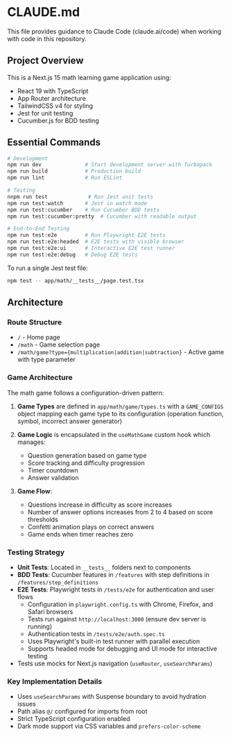# CLAUDE.md

This file provides guidance to Claude Code (claude.ai/code) when working with code in this repository.

## Project Overview

This is a Next.js 15 math learning game application using:
- React 19 with TypeScript
- App Router architecture
- TailwindCSS v4 for styling
- Jest for unit testing
- Cucumber.js for BDD testing

## Essential Commands

```bash
# Development
npm run dev              # Start development server with Turbopack
npm run build            # Production build
npm run lint             # Run ESLint

# Testing
nnpm run test             # Run Jest unit tests
npm run test:watch       # Jest in watch mode
npm run test:cucumber    # Run Cucumber BDD tests
npm run test:cucumber:pretty  # Cucumber with readable output

# End-to-End Testing
npm run test:e2e         # Run Playwright E2E tests
npm run test:e2e:headed  # E2E tests with visible browser
npm run test:e2e:ui      # Interactive E2E test runner
npm run test:e2e:debug   # Debug E2E tests
```

To run a single Jest test file:
```bash
npm test -- app/math/__tests__/page.test.tsx
```

## Architecture

### Route Structure
- `/` - Home page
- `/math` - Game selection page  
- `/math/game?type={multiplication|addition|subtraction}` - Active game with type parameter

### Game Architecture
The math game follows a configuration-driven pattern:

1. **Game Types** are defined in `app/math/game/types.ts` with a `GAME_CONFIGS` object mapping each game type to its configuration (operation function, symbol, incorrect answer generator)

2. **Game Logic** is encapsulated in the `useMathGame` custom hook which manages:
   - Question generation based on game type
   - Score tracking and difficulty progression
   - Timer countdown
   - Answer validation

3. **Game Flow**:
   - Questions increase in difficulty as score increases
   - Number of answer options increases from 2 to 4 based on score thresholds
   - Confetti animation plays on correct answers
   - Game ends when timer reaches zero

### Testing Strategy
- **Unit Tests**: Located in `__tests__` folders next to components
- **BDD Tests**: Cucumber features in `/features` with step definitions in `/features/step_definitions`
- **E2E Tests**: Playwright tests in `/tests/e2e` for authentication and user flows
  - Configuration in `playwright.config.ts` with Chrome, Firefox, and Safari browsers
  - Tests run against `http://localhost:3000` (ensure dev server is running)
  - Authentication tests in `/tests/e2e/auth.spec.ts`
  - Uses Playwright's built-in test runner with parallel execution
  - Supports headed mode for debugging and UI mode for interactive testing
- Tests use mocks for Next.js navigation (`useRouter`, `useSearchParams`)

### Key Implementation Details
- Uses `useSearchParams` with Suspense boundary to avoid hydration issues
- Path alias `@/` configured for imports from root
- Strict TypeScript configuration enabled
- Dark mode support via CSS variables and `prefers-color-scheme`